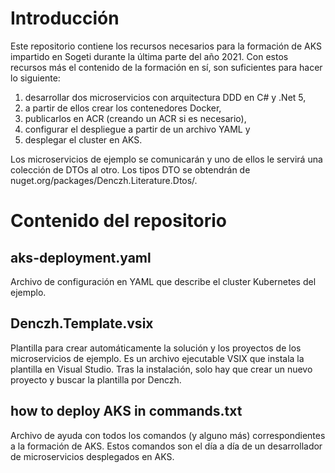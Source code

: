 # Introducción

Este repositorio contiene los recursos necesarios para la formación de AKS impartido en Sogeti durante la última parte del año 2021. Con estos recursos más el contenido de la formación en sí, son suficientes para hacer lo siguiente:

1. desarrollar dos microservicios con arquitectura DDD en C# y .Net 5, 
2. a partir de ellos crear los contenedores Docker, 
3. publicarlos en ACR (creando un ACR si es necesario),
4. configurar el despliegue a partir de un archivo YAML y
5. desplegar el cluster en AKS.

Los microservicios de ejemplo se comunicarán y uno de ellos le servirá una colección de DTOs al otro. Los tipos DTO se obtendrán de nuget.org/packages/Denczh.Literature.Dtos/.

# Contenido del repositorio

## aks-deployment.yaml

Archivo de configuración en YAML que describe el cluster Kubernetes del ejemplo.

## Denczh.Template.vsix

Plantilla para crear automáticamente la solución y los proyectos de los microservicios de ejemplo. Es un archivo ejecutable VSIX que instala la plantilla en Visual Studio. Tras la instalación, solo hay que crear un nuevo proyecto y buscar la plantilla por Denczh.

## how to deploy AKS in commands.txt

Archivo de ayuda con todos los comandos (y alguno más) correspondientes a la formación de AKS. Estos comandos son el día a día de un desarrollador de microservicios desplegados en AKS.